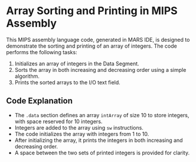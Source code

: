 # Array Sorting and Printing in MIPS Assembly

This MIPS assembly language code, generated in MARS IDE, is designed to demonstrate the sorting and printing of an array of integers. The code performs the following tasks:

1. Initializes an array of integers in the Data Segment.
2. Sorts the array in both increasing and decreasing order using a simple algorithm.
3. Prints the sorted arrays to the I/O text field.

## Code Explanation

- The `.data` section defines an array `intArray` of size 10 to store integers, with space reserved for 10 integers.
- Integers are added to the array using `sw` instructions.
- The code initializes the array with integers from 1 to 10.
- After initializing the array, it prints the integers in both increasing and decreasing order.
- A space between the two sets of printed integers is provided for clarity.
